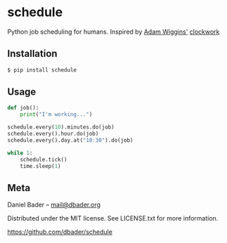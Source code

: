 schedule
========

Python job scheduling for humans. Inspired by [Adam Wiggins'](https://github.com/adamwiggins) [clockwork](https://github.com/tomykaira/clockwork)

Installation
------------
```sh
$ pip install schedule
```

Usage
-----

```python
def job():
    print("I'm working...")

schedule.every(10).minutes.do(job)
schedule.every().hour.do(job)
schedule.every().day.at("10:30").do(job)

while 1:
    schedule.tick()
    time.sleep(1)
```

Meta
----------
Daniel Bader – mail@dbader.org

Distributed under the MIT license. See LICENSE.txt for more information.

https://github.com/dbader/schedule
